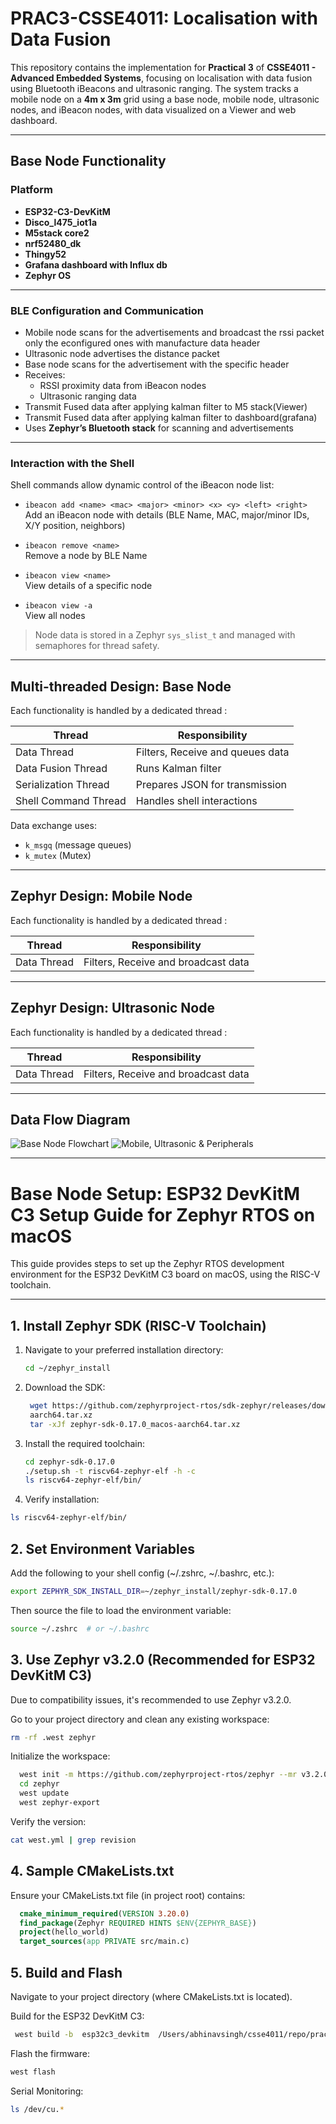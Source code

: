 # PRAC3-CSSE4011: Localisation with Data Fusion

This repository contains the implementation for **Practical 3** of **CSSE4011 - Advanced Embedded Systems**, focusing on localisation with data fusion using Bluetooth iBeacons and ultrasonic ranging. The system tracks a mobile node on a **4m x 3m** grid using a base node, mobile node, ultrasonic nodes, and iBeacon nodes, with data visualized on a Viewer and web dashboard.

---
## Base Node Functionality

### Platform
- **ESP32-C3-DevKitM**
- **Disco_l475_iot1a**
- **M5stack core2**
- **nrf52480_dk**
- **Thingy52**
- **Grafana dashboard with Influx db**
- **Zephyr OS**

---

### BLE Configuration and Communication
- Mobile node scans for the advertisements and broadcast the rssi packet only the econfigured ones with manufacture data header
- Ultrasonic node advertises the distance packet
- Base node scans for the advertisement with the specific header
- Receives:
  - RSSI proximity data from iBeacon nodes
  - Ultrasonic ranging data
- Transmit Fused data after applying kalman filter to M5 stack(Viewer)
- Transmit Fused data after applying kalman filter to dashboard(grafana) 
- Uses **Zephyr’s Bluetooth stack** for scanning and advertisements

---

### Interaction with the Shell 

Shell commands allow dynamic control of the iBeacon node list:

- `ibeacon add <name> <mac> <major> <minor> <x> <y> <left> <right>`  
  Add an iBeacon node with details (BLE Name, MAC, major/minor IDs, X/Y position, neighbors)
  
- `ibeacon remove <name>`  
  Remove a node by BLE Name

- `ibeacon view <name>`  
  View details of a specific node

- `ibeacon view -a`  
  View all nodes

> Node data is stored in a Zephyr `sys_slist_t` and managed with semaphores for thread safety.


---

## Multi-threaded Design: Base Node

Each functionality is handled by a dedicated thread :

| Thread | Responsibility |
|--------|----------------|
| Data Thread | Filters, Receive and queues data |
| Data Fusion Thread | Runs Kalman filter |
| Serialization Thread | Prepares JSON for transmission |
| Shell Command Thread | Handles shell interactions |

Data exchange uses:
- `k_msgq` (message queues)
- `k_mutex` (Mutex)

---

## Zephyr Design: Mobile Node 

Each functionality is handled by a dedicated thread :

| Thread | Responsibility |
|--------|----------------|
| Data Thread | Filters, Receive and broadcast data |

---

## Zephyr Design: Ultrasonic Node

Each functionality is handled by a dedicated thread :

| Thread | Responsibility |
|--------|----------------|
| Data Thread | Filters, Receive and broadcast data |

---

## Data Flow Diagram

![Base Node Flowchart](mycode/flowcharts/Basenodeflowchart.png)
![Mobile, Ultrasonic & Peripherals](mycode/flowcharts/flowchartcombined.png)

---

# Base Node Setup: ESP32 DevKitM C3 Setup Guide for Zephyr RTOS on macOS

This guide provides steps to set up the Zephyr RTOS development environment for the ESP32 DevKitM C3 board on macOS, using the RISC-V toolchain.

---

## 1. Install Zephyr SDK (RISC-V Toolchain)

1. Navigate to your preferred installation directory:
   ```bash
   cd ~/zephyr_install
   ```
   
2. Download the SDK:
   ```bash
    wget https://github.com/zephyrproject-rtos/sdk-zephyr/releases/download/v0.17.0/zephyr-sdk-0.17.0_macos- 
    aarch64.tar.xz
    tar -xJf zephyr-sdk-0.17.0_macos-aarch64.tar.xz
     ```
     
2. Install the required toolchain:
   ```bash
   cd zephyr-sdk-0.17.0
   ./setup.sh -t riscv64-zephyr-elf -h -c
   ls riscv64-zephyr-elf/bin/
     ```

3. Verify installation:
 ```bash
 ls riscv64-zephyr-elf/bin/
   ```

## 2. Set Environment Variables
Add the following to your shell config (~/.zshrc, ~/.bashrc, etc.):

```bash
export ZEPHYR_SDK_INSTALL_DIR=~/zephyr_install/zephyr-sdk-0.17.0
```
Then source the file to load the environment variable:

```bash
source ~/.zshrc  # or ~/.bashrc
```

## 3. Use Zephyr v3.2.0 (Recommended for ESP32 DevKitM C3)
Due to compatibility issues, it's recommended to use Zephyr v3.2.0.

Go to your project directory and clean any existing workspace:

``` bash
rm -rf .west zephyr
```

Initialize the workspace:

``` bash
  west init -m https://github.com/zephyrproject-rtos/zephyr --mr v3.2.0
  cd zephyr
  west update
  west zephyr-export
```

Verify the version:


```bash
cat west.yml | grep revision
```
## 4. Sample CMakeLists.txt
Ensure your CMakeLists.txt file (in project root) contains:

``` cmake
  cmake_minimum_required(VERSION 3.20.0)
  find_package(Zephyr REQUIRED HINTS $ENV{ZEPHYR_BASE})
  project(hello_world)
  target_sources(app PRIVATE src/main.c)
```

## 5. Build and Flash
Navigate to your project directory (where CMakeLists.txt is located).

Build for the ESP32 DevKitM C3:

``` bash
 west build -b  esp32c3_devkitm  /Users/abhinavsingh/csse4011/repo/practical3/dt --pristine
```
Flash the firmware:

```bash
west flash
```
Serial Monitoring: 

```bash
ls /dev/cu.*
```
